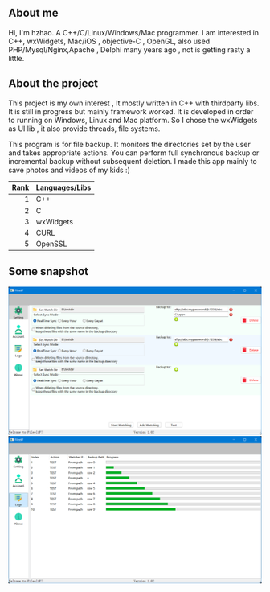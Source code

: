 ## About me

Hi, I'm hzhao. A C++/C/Linux/Windows/Mac programmer. I am interested in C++, wxWidgets, Mac/iOS , objective-C , OpenGL, also used PHP/Mysql/Nginx,Apache , Delphi many years ago , not is getting rasty a little.

## About the project
This project is my own interest , It mostly written in C++ with thirdparty libs. It is still in progress but mainly framework worked.
It is developed in order to running on Windows, Linux and Mac platform. So I chose the wxWidgets as UI lib , it also provide threads, file systems.

This program is for file backup. It monitors the directories set by the user and takes appropriate actions. You can perform full synchronous backup or incremental backup without subsequent deletion.
I made this app mainly to save photos and videos of my kids :)

| Rank | Languages/Libs |
|-----:|----------------|
|     1| C++            |
|     2| C              |
|     3| wxWidgets      |
|     4| CURL           |
|     5| OpenSSL        |

## Some snapshot
![setting UI](https://github.com/reichtiger/FileeliF/blob/main/img-show/setting.png?raw=true)
![log UI](https://github.com/reichtiger/FileeliF/blob/main/img-show/logs.png?raw=true)
